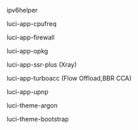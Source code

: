 ipv6helper

luci-app-cpufreq

luci-app-firewall

luci-app-opkg

luci-app-ssr-plus (Xray)

luci-app-turboacc (Flow Offload,BBR CCA)

luci-app-upnp

luci-theme-argon

luci-theme-bootstrap
